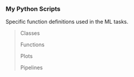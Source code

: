 ### My Python Scripts

Specific function definitions used in the ML tasks.
> Classes
> 
> Functions
> 
> Plots
> 
> Pipelines
